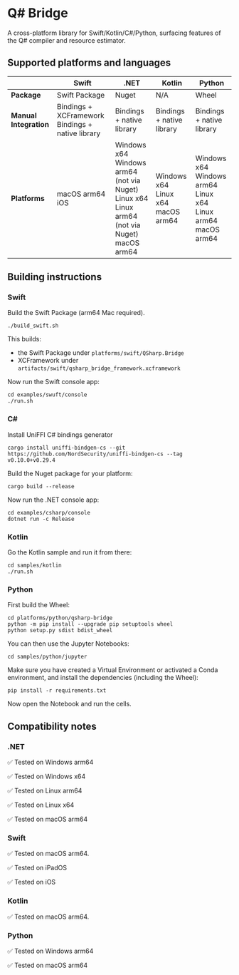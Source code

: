 # Q# Bridge

A cross-platform library for Swift/Kotlin/C#/Python, surfacing features of the Q# compiler and resource estimator.

## Supported platforms and languages

|                        | **Swift**                                        | **.NET**                                                                                    | **Kotlin**                        | **Python**                                                  |
|------------------------|--------------------------------------------------|---------------------------------------------------------------------------------------------|-----------------------------------|-------------------------------------------------------------|
| **Package**            | Swift Package                                    | Nuget                                                                                       | N/A                               | Wheel                                                         |
| **Manual Integration** | Bindings + XCFramework Bindings + native library | Bindings + native library                                                                   | Bindings + native library         | Bindings + native library                                   |
| **Platforms**          | macOS arm64<br/>iOS                                  | Windows x64<br/>Windows arm64 (not via Nuget)<br/>Linux x64<br/>Linux arm64 (not via Nuget)<br/>macOS arm64 | Windows x64<br/>Linux x64<br/>macOS arm64 | Windows x64<br/>Windows arm64<br/>Linux x64<br/>Linux arm64<br/>macOS arm64 |

## Building instructions

### Swift

Build the Swift Package (arm64 Mac required).

```shell
./build_swift.sh
```

This builds:
 - the Swift Package under `platforms/swift/QSharp.Bridge`
 - XCFramework under `artifacts/swift/qsharp_bridge_framework.xcframework`

Now run the Swift console app:

```shell
cd examples/swuft/console
./run.sh
```

### C#

Install UniFFI C# bindings generator

```shell
cargo install uniffi-bindgen-cs --git https://github.com/NordSecurity/uniffi-bindgen-cs --tag v0.10.0+v0.29.4
```

Build the Nuget package for your platform:

```shell
cargo build --release
```

Now run the .NET console app:

```shell
cd examples/csharp/console
dotnet run -c Release
```

### Kotlin

Go the Kotlin sample and run it from there:

```shell
cd samples/kotlin
./run.sh
```

### Python

First build the Wheel:

```shell
cd platforms/python/qsharp-bridge
python -m pip install --upgrade pip setuptools wheel
python setup.py sdist bdist_wheel
```

You can then use the Jupyter Notebooks:

```shell
cd samples/python/jupyter
```

Make sure you have created a Virtual Environment or activated a Conda environment, and install the dependencies (including the Wheel):

```shell
pip install -r requirements.txt
```

Now open the Notebook and run the cells.

## Compatibility notes

### .NET

✅ Tested on Windows arm64

✅ Tested on Windows x64

✅ Tested on Linux arm64

✅ Tested on Linux x64

✅ Tested on macOS arm64

### Swift

✅ Tested on macOS arm64.

✅ Tested on iPadOS

✅ Tested on iOS

### Kotlin

✅ Tested on macOS arm64.

### Python

✅ Tested on Windows arm64

✅ Tested on macOS arm64